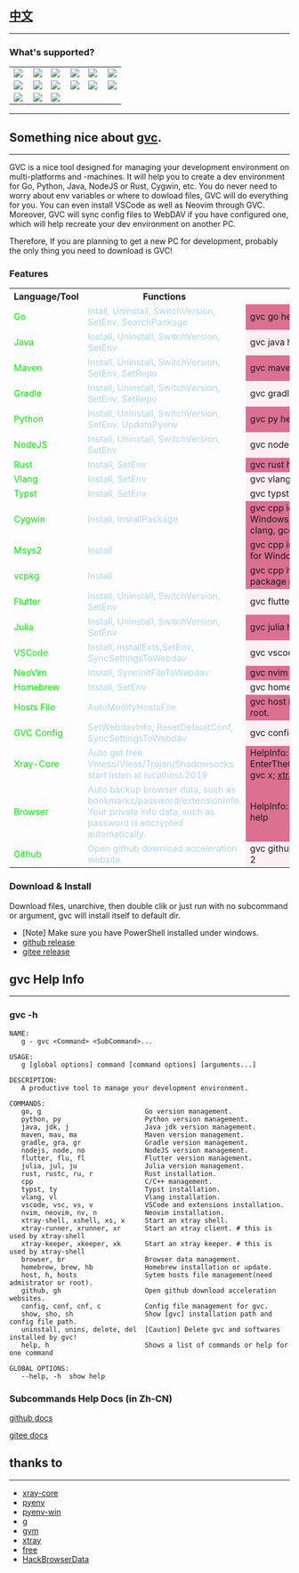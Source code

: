 ## [中文](https://github.com/moqsien/gvc/blob/main/docs/Readme_CN.md)
---------

### What's supported?

<!-- <style>
   .cropped {
     width: 120px;
     height: 60px;
     overflow: hidden;
     border: 1px solid black;
   }
   .go {
      width: 80px; height: 60px;
      overflow: hidden;
      border: 1px solid black;
   }

   .s {
      width: 70px; height: 60px;
      overflow: hidden;
      border: 1px solid black;
   }

   .fl {
     width: 250px;
     height: 50px;
     overflow: hidden;
     border: 1px solid black;
   }
</style> -->

 <table>
 <tr>
<td>
<img align="left" src="https://golang.google.cn/images/favicon-gopher.png" class="go">
</td>

<td>
<img src="https://nodejs.org/static/images/favicons/favicon.png" class="cropped">
</td>

<td>
<img align="left" src="https://maven.apache.org/images/maven-logo-black-on-white.png" class="cropped">
</td>

<td>
<img src="https://gradle.org/icon/favicon.ico" class="s">
</td>

<td>
<img align="left" src="https://www.oracle.com/a/ocom/img/rc30v1-java-se.png" class="cropped">
</td>

<td>
<img src="https://www.python.org/static/img/python-logo.png" >
</td>
</tr>

<tr>
<td>
<img src="https://www.rust-lang.org/static/images/rust-logo-blk.svg" class="s">
</td>

<td>
<img src="https://vlang.io/img/v-logo.png" class="s">
</td>

<td>
<img src="https://www.cygwin.com/favicon.ico" class="s">
</td>

<td>
<img src="https://code.visualstudio.com/favicon.ico" class="go">
</td>

<td>
<img src="https://docs.flutter.dev/assets/images/shared/brand/flutter/logo/flutter-lockup.png" class="fl">
</td>

<td>
<img src="https://cn.julialang.org/assets/infra/logo_cn.png" class="fl">
</td>
</tr>
<tr>
<td>
<img src="https://brew.sh//assets/img/homebrew.svg" class="s">
</td>

<td>
<img src="https://neovim.io/favicon.ico" class="s">
</td>

<td>
<img src="https://github.githubassets.com/favicons/favicon.svg" class="s">
</td>
</tr>
</table>

---------
## Something nice about [gvc](https://github.com/moqsien/gvc).
---------
GVC is a nice tool designed for managing your development environment on multi-platforms and -machines.
It will help you to create a dev environment for Go, Python, Java, NodeJS or Rust, Cygwin, etc.
You do never need to worry about env variables or where to dowload files, GVC will do everything for you.
You can even install VSCode as well as Neovim through GVC.
Moreover, GVC will sync config files to WebDAV if you have configured one, which will help recreate your dev environment on another PC.

Therefore, If you are planning to get a new PC for development, probably the only thing you need to download is GVC!

### Features
<table>
  <tbody>
  <tr>
    <th>Language/Tool</th>
    <th>Functions</th>
    <th>Note</th>
  </tr>
  <tr>
    <td><font color="Gree"> Go</font></td>
    <td><font color="LightBlue">Intall, Uninstall, SwitchVersion, SetEnv, SearchPackage</font></td>
    <td bgcolor="PaleVioletRed">gvc go help</td>
  </tr>
  <tr>
    <td><font color="Gree">Java</font></td>
    <td><font color="LightBlue">Install, Uninstall, SwitchVersion, SetEnv</font></td>
    <td bgcolor="LavenderBlush">gvc java help</td>
  </tr>
  <tr>
    <td><font color="Gree">Maven</font></td>
    <td><font color="LightBlue">Install, Uninstall, SwitchVersion, SetEnv, SetRepo</font></td>
    <td bgcolor="PaleVioletRed">gvc maven help</td>
  </tr>
  <tr>
    <td><font color="Gree">Gradle</font></td>
    <td><font color="LightBlue">Install, Uninstall, SwitchVersion, SetEnv, SetRepo</font></td>
    <td bgcolor="LavenderBlush">gvc gradle help</td>
  </tr>
  <tr>
    <td><font color="Gree">Python</font></td>
    <td><font color="LightBlue">Install, Uninstall, SwitchVersion, SetEnv, UpdatePyenv</font></td>
    <td bgcolor="PaleVioletRed">gvc py help</td>
  </tr>
  <tr>
    <td><font color="Gree">NodeJS</font></td>
    <td><font color="LightBlue">Install, Uninstall, SwitchVersion, SetEnv</font></td>
    <td bgcolor="LavenderBlush">gvc node help</td>
  </tr>
  <tr>
    <td><font color="Gree">Rust</font></td>
    <td><font color="LightBlue">Install, SetEnv</font></td>
    <td bgcolor="PaleVioletRed">gvc rust help</td>
  </tr>
  <tr>
    <td><font color="Gree">Vlang</font></td>
    <td><font color="LightBlue">Install, SetEnv</font></td>
    <td bgcolor="LavenderBlush">gvc vlang help</td>
  </tr>
  <tr>
    <td><font color="Gree">Typst</font></td>
    <td><font color="LightBlue">Install, SetEnv</font></td>
    <td bgcolor="LavenderBlush">gvc typst help</td>
  </tr>
  <tr>
    <td><font color="Gree">Cygwin</font></td>
    <td><font color="LightBlue">Install, InstallPackage</font></td>
    <td bgcolor="PaleVioletRed">gvc cpp ic help; Only for Windows; git,bash, clang, gcc, etc.</td>
  </tr>
  <tr>
    <td><font color="Gree">Msys2</font></td>
    <td><font color="LightBlue">Install</font></td>
    <td bgcolor="PaleVioletRed">gvc cpp im help; Only for Windows.</td>
  </tr>
  <tr>
    <td><font color="Gree">vcpkg</font></td>
    <td><font color="LightBlue">Install</font></td>
    <td bgcolor="PaleVioletRed">gvc cpp iv help; Cpp package management.</td>
  </tr>
  <tr>
    <td><font color="Gree">Flutter</font></td>
    <td><font color="LightBlue">Install, Uninstall, SwitchVersion, SetEnv</font></td>
    <td bgcolor="LavenderBlush">gvc flutter help</td>
  </tr>
  <tr>
    <td><font color="Gree">Julia</font></td>
    <td><font color="LightBlue">Install, Uninstall, SwitchVersion, SetEnv</font></td>
    <td bgcolor="PaleVioletRed">gvc julia help</td>
  </tr>
  <tr>
    <td><font color="Gree">VSCode</font></td>
    <td><font color="LightBlue">Install, InstallExts,SetEnv, SyncSettingsToWebdav</font></td>
    <td bgcolor="LavenderBlush">gvc vscode help</td>
  </tr>
  <tr>
    <td><font color="Gree">NeoVim</font></td>
    <td><font color="LightBlue">Install, SyncInitFileToWebdav</font></td>
    <td bgcolor="PaleVioletRed">gvc nvim help</td>
  </tr>
  <tr>
    <td><font color="Gree">Homebrew</font></td>
    <td><font color="LightBlue">Install, SetEnv</font></td>
    <td bgcolor="LavenderBlush">gvc homebrew help</td>
  </tr>
  <tr>
    <td><font color="Gree">Hosts File</font></td>
    <td><font color="LightBlue">AutoModifyHostsFile</font></td>
    <td bgcolor="PaleVioletRed">gvc host help; Need root.</td>
  </tr>
  <tr>
    <td><font color="Gree">GVC Config</font></td>
    <td><font color="LightBlue">SetWebdavInfo, ResetDefaultConf, SyncSettingsToWebdav</font></td>
    <td bgcolor="LavenderBlush">gvc config help</td>
  </tr>
  <tr>
    <td><font color="Gree">Xray-Core</font></td>
    <td><font color="LightBlue">Auto get free Vmess/Vless/Trojan/Shadowsocks start listen at localhost:2019</font></td>
    <td bgcolor="PaleVioletRed">HelpInfo: gvc x help; EnterTheOperationShell: gvc x; <a href="https://github.com/moqsien/xtray">xtray docs</a></td>
  </tr>
  <tr>
    <td><font color="Gree">Browser</font></td>
    <td><font color="LightBlue">Auto backup browser data, such as bookmarks/password/extensionInfo. Your private info data, such as password is encrypted automatically.</font></td>
    <td bgcolor="PaleVioletRed">HelpInfo: gvc browser help</td>
  </tr>
  <tr>
    <td><font color="Gree">Github</font></td>
    <td><font color="LightBlue">Open github download acceleration website.</font></td>
    <td bgcolor="LavenderBlush">gvc github 1; gvc github 2</td>
  </tr>
</table>

### Download & Install
Download files, unarchive, then double clik or just run with no subcommand or argument, gvc will install itself to default dir.

- [Note] Make sure you have PowerShell installed under windows.
- [github release](https://github.com/moqsien/gvc/releases)
- [gitee release](https://gitee.com/moqsien/gvc_tools/releases)

## gvc Help Info
---------
### gvc -h
```shell
NAME:
   g - gvc <Command> <SubCommand>...

USAGE:
   g [global options] command [command options] [arguments...]

DESCRIPTION:
   A productive tool to manage your development environment.

COMMANDS:
   go, g                          Go version management.
   python, py                     Python version management.
   java, jdk, j                   Java jdk version management.
   maven, mav, ma                 Maven version management.
   gradle, gra, gr                Gradle version management.
   nodejs, node, no               NodeJS version management.
   flutter, flu, fl               Flutter version management.
   julia, jul, ju                 Julia version management.
   rust, rustc, ru, r             Rust installation.
   cpp                            C/C++ management.
   typst, ty                      Typst installation.
   vlang, vl                      Vlang installation.
   vscode, vsc, vs, v             VSCode and extensions installation.
   nvim, neovim, nv, n            Neovim installation.
   xtray-shell, xshell, xs, x     Start an xtray shell.
   xtray-runner, xrunner, xr      Start an xtray client. # this is used by xtray-shell
   xtray-keeper, xkeeper, xk      Start an xtray keeper. # this is used by xtray-shell
   browser, br                    Browser data management.
   homebrew, brew, hb             Homebrew installation or update.
   host, h, hosts                 Sytem hosts file management(need admistrator or root).
   github, gh                     Open github download acceleration websites.
   config, conf, cnf, c           Config file management for gvc.
   show, sho, sh                  Show [gvc] installation path and config file path.
   uninstall, unins, delete, del  [Caution] Delete gvc and softwares installed by gvc!
   help, h                        Shows a list of commands or help for one command

GLOBAL OPTIONS:
   --help, -h  show help
```

### Subcommands Help Docs (in Zh-CN)
[github docs](https://github.com/moqsien/gvc/blob/main/docs/commands/command_list_github.md)

[gitee docs](https://gitee.com/moqsien/gvc_tools/blob/main/docs/commands/command_list_gitee.md)

## thanks to
---------
- [xray-core](https://github.com/XTLS/Xray-core)
- [pyenv](https://github.com/pyenv/pyenv)
- [pyenv-win](https://github.com/pyenv-win/pyenv-win)
- [g](https://github.com/voidint/g)
- [gvm](https://github.com/andrewkroh/gvm)
- [xtray](https://github.com/moqsien/xtray)
- [free](https://github.com/moqsien/free)
- [HackBrowserData](https://github.com/moonD4rk/HackBrowserData)
